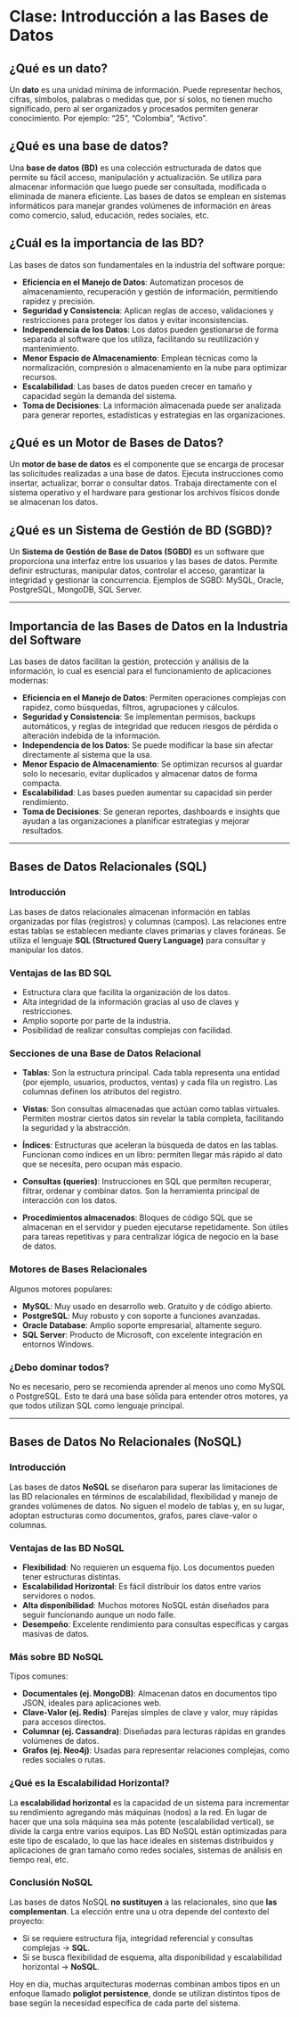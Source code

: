 
# Clase: Introducción a las Bases de Datos

## ¿Qué es un dato?
Un **dato** es una unidad mínima de información. Puede representar hechos, cifras, símbolos, palabras o medidas que, por sí solos, no tienen mucho significado, pero al ser organizados y procesados permiten generar conocimiento. Por ejemplo: “25”, “Colombia”, “Activo”.

## ¿Qué es una base de datos?
Una **base de datos (BD)** es una colección estructurada de datos que permite su fácil acceso, manipulación y actualización. Se utiliza para almacenar información que luego puede ser consultada, modificada o eliminada de manera eficiente. Las bases de datos se emplean en sistemas informáticos para manejar grandes volúmenes de información en áreas como comercio, salud, educación, redes sociales, etc.

## ¿Cuál es la importancia de las BD?
Las bases de datos son fundamentales en la industria del software porque:

- **Eficiencia en el Manejo de Datos**: Automatizan procesos de almacenamiento, recuperación y gestión de información, permitiendo rapidez y precisión.
- **Seguridad y Consistencia**: Aplican reglas de acceso, validaciones y restricciones para proteger los datos y evitar inconsistencias.
- **Independencia de los Datos**: Los datos pueden gestionarse de forma separada al software que los utiliza, facilitando su reutilización y mantenimiento.
- **Menor Espacio de Almacenamiento**: Emplean técnicas como la normalización, compresión o almacenamiento en la nube para optimizar recursos.
- **Escalabilidad**: Las bases de datos pueden crecer en tamaño y capacidad según la demanda del sistema.
- **Toma de Decisiones**: La información almacenada puede ser analizada para generar reportes, estadísticas y estrategias en las organizaciones.

## ¿Qué es un Motor de Bases de Datos?
Un **motor de base de datos** es el componente que se encarga de procesar las solicitudes realizadas a una base de datos. Ejecuta instrucciones como insertar, actualizar, borrar o consultar datos. Trabaja directamente con el sistema operativo y el hardware para gestionar los archivos físicos donde se almacenan los datos.

## ¿Qué es un Sistema de Gestión de BD (SGBD)?
Un **Sistema de Gestión de Base de Datos (SGBD)** es un software que proporciona una interfaz entre los usuarios y las bases de datos. Permite definir estructuras, manipular datos, controlar el acceso, garantizar la integridad y gestionar la concurrencia. Ejemplos de SGBD: MySQL, Oracle, PostgreSQL, MongoDB, SQL Server.

---

## Importancia de las Bases de Datos en la Industria del Software

Las bases de datos facilitan la gestión, protección y análisis de la información, lo cual es esencial para el funcionamiento de aplicaciones modernas:

- **Eficiencia en el Manejo de Datos**: Permiten operaciones complejas con rapidez, como búsquedas, filtros, agrupaciones y cálculos.
- **Seguridad y Consistencia**: Se implementan permisos, backups automáticos, y reglas de integridad que reducen riesgos de pérdida o alteración indebida de la información.
- **Independencia de los Datos**: Se puede modificar la base sin afectar directamente al sistema que la usa.
- **Menor Espacio de Almacenamiento**: Se optimizan recursos al guardar solo lo necesario, evitar duplicados y almacenar datos de forma compacta.
- **Escalabilidad**: Las bases pueden aumentar su capacidad sin perder rendimiento.
- **Toma de Decisiones**: Se generan reportes, dashboards e insights que ayudan a las organizaciones a planificar estrategias y mejorar resultados.

---

## Bases de Datos Relacionales (SQL)

### Introducción
Las bases de datos relacionales almacenan información en tablas organizadas por filas (registros) y columnas (campos). Las relaciones entre estas tablas se establecen mediante claves primarias y claves foráneas. Se utiliza el lenguaje **SQL (Structured Query Language)** para consultar y manipular los datos.

### Ventajas de las BD SQL

- Estructura clara que facilita la organización de los datos.
- Alta integridad de la información gracias al uso de claves y restricciones.
- Amplio soporte por parte de la industria.
- Posibilidad de realizar consultas complejas con facilidad.

### Secciones de una Base de Datos Relacional

- **Tablas**: Son la estructura principal. Cada tabla representa una entidad (por ejemplo, usuarios, productos, ventas) y cada fila un registro. Las columnas definen los atributos del registro.

- **Vistas**: Son consultas almacenadas que actúan como tablas virtuales. Permiten mostrar ciertos datos sin revelar la tabla completa, facilitando la seguridad y la abstracción.

- **Índices**: Estructuras que aceleran la búsqueda de datos en las tablas. Funcionan como índices en un libro: permiten llegar más rápido al dato que se necesita, pero ocupan más espacio.

- **Consultas (queries)**: Instrucciones en SQL que permiten recuperar, filtrar, ordenar y combinar datos. Son la herramienta principal de interacción con los datos.

- **Procedimientos almacenados**: Bloques de código SQL que se almacenan en el servidor y pueden ejecutarse repetidamente. Son útiles para tareas repetitivas y para centralizar lógica de negocio en la base de datos.

### Motores de Bases Relacionales

Algunos motores populares:

- **MySQL**: Muy usado en desarrollo web. Gratuito y de código abierto.
- **PostgreSQL**: Muy robusto y con soporte a funciones avanzadas.
- **Oracle Database**: Amplio soporte empresarial, altamente seguro.
- **SQL Server**: Producto de Microsoft, con excelente integración en entornos Windows.

### ¿Debo dominar todos?

No es necesario, pero se recomienda aprender al menos uno como MySQL o PostgreSQL. Esto te dará una base sólida para entender otros motores, ya que todos utilizan SQL como lenguaje principal.

---

## Bases de Datos No Relacionales (NoSQL)

### Introducción
Las bases de datos **NoSQL** se diseñaron para superar las limitaciones de las BD relacionales en términos de escalabilidad, flexibilidad y manejo de grandes volúmenes de datos. No siguen el modelo de tablas y, en su lugar, adoptan estructuras como documentos, grafos, pares clave-valor o columnas.

### Ventajas de las BD NoSQL

- **Flexibilidad**: No requieren un esquema fijo. Los documentos pueden tener estructuras distintas.
- **Escalabilidad Horizontal**: Es fácil distribuir los datos entre varios servidores o nodos.
- **Alta disponibilidad**: Muchos motores NoSQL están diseñados para seguir funcionando aunque un nodo falle.
- **Desempeño**: Excelente rendimiento para consultas específicas y cargas masivas de datos.

### Más sobre BD NoSQL

Tipos comunes:

- **Documentales (ej. MongoDB)**: Almacenan datos en documentos tipo JSON, ideales para aplicaciones web.
- **Clave-Valor (ej. Redis)**: Parejas simples de clave y valor, muy rápidas para accesos directos.
- **Columnar (ej. Cassandra)**: Diseñadas para lecturas rápidas en grandes volúmenes de datos.
- **Grafos (ej. Neo4j)**: Usadas para representar relaciones complejas, como redes sociales o rutas.

### ¿Qué es la Escalabilidad Horizontal?

La **escalabilidad horizontal** es la capacidad de un sistema para incrementar su rendimiento agregando más máquinas (nodos) a la red. En lugar de hacer que una sola máquina sea más potente (escalabilidad vertical), se divide la carga entre varios equipos. Las BD NoSQL están optimizadas para este tipo de escalado, lo que las hace ideales en sistemas distribuidos y aplicaciones de gran tamaño como redes sociales, sistemas de análisis en tiempo real, etc.

### Conclusión NoSQL

Las bases de datos NoSQL **no sustituyen** a las relacionales, sino que **las complementan**. La elección entre una u otra depende del contexto del proyecto:

- Si se requiere estructura fija, integridad referencial y consultas complejas → **SQL**.
- Si se busca flexibilidad de esquema, alta disponibilidad y escalabilidad horizontal → **NoSQL**.

Hoy en día, muchas arquitecturas modernas combinan ambos tipos en un enfoque llamado **poliglot persistence**, donde se utilizan distintos tipos de base según la necesidad específica de cada parte del sistema.
